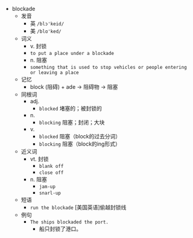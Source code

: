- blockade
  - 发音
    - 英 `/blɔ'keid/`
    - 美 `/blɑ'ked/`
  - 词义
    - v. 封锁
    - `to put a place under a blockade`
    - n. 阻塞
    - `something that is used to stop vehicles or people entering or leaving a place`
  - 记忆
    - block (阻碍) + ade → 阻碍物 → 阻塞
  - 同根词
    - adj.
      - `blocked` 堵塞的；被封锁的
    - n.
      - `blocking` 阻塞；封闭；大块
    - v.
      - `blocked` 阻塞（block的过去分词）
      - `blocking` 阻塞（block的ing形式）
  - 近义词
    - vt. 封锁
      - `blank off`
      - `close off`
    - n. 阻塞
      - `jam-up`
      - `snarl-up`
  - 短语
    - `run the blockade` [美国英语]偷越封锁线 
  - 例句
    - `The ships blockaded the port.`
      - 船只封锁了港口。

